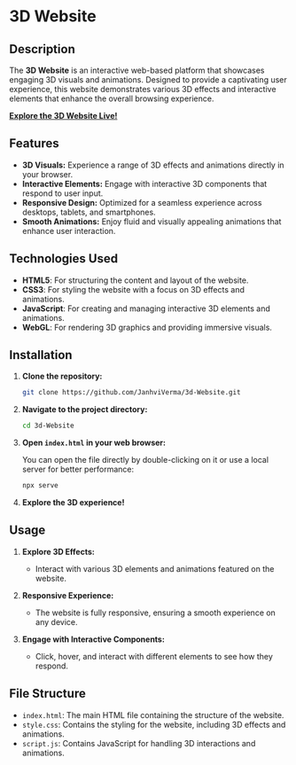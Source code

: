# 3D Website

## Description

The **3D Website** is an interactive web-based platform that showcases engaging 3D visuals and animations. Designed to provide a captivating user experience, this website demonstrates various 3D effects and interactive elements that enhance the overall browsing experience.

**[Explore the 3D Website Live!](https://janhviverma.github.io/3d-Website/)**

## Features

- **3D Visuals:** Experience a range of 3D effects and animations directly in your browser.
- **Interactive Elements:** Engage with interactive 3D components that respond to user input.
- **Responsive Design:** Optimized for a seamless experience across desktops, tablets, and smartphones.
- **Smooth Animations:** Enjoy fluid and visually appealing animations that enhance user interaction.

## Technologies Used

- **HTML5**: For structuring the content and layout of the website.
- **CSS3**: For styling the website with a focus on 3D effects and animations.
- **JavaScript**: For creating and managing interactive 3D elements and animations.
- **WebGL**: For rendering 3D graphics and providing immersive visuals.

## Installation

1. **Clone the repository:**

   ```bash
   git clone https://github.com/JanhviVerma/3d-Website.git
   ```

2. **Navigate to the project directory:**

   ```bash
   cd 3d-Website
   ```

3. **Open `index.html` in your web browser:**

   You can open the file directly by double-clicking on it or use a local server for better performance:

   ```bash
   npx serve
   ```

4. **Explore the 3D experience!**

## Usage

1. **Explore 3D Effects:**
   - Interact with various 3D elements and animations featured on the website.

2. **Responsive Experience:**
   - The website is fully responsive, ensuring a smooth experience on any device.

3. **Engage with Interactive Components:**
   - Click, hover, and interact with different elements to see how they respond.

## File Structure

- `index.html`: The main HTML file containing the structure of the website.
- `style.css`: Contains the styling for the website, including 3D effects and animations.
- `script.js`: Contains JavaScript for handling 3D interactions and animations.

